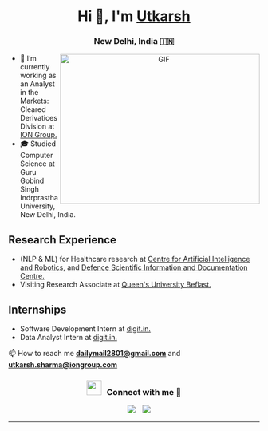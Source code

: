 <h1 align="center">Hi 👋, I'm <a href="https://www.linkedin.com/in/utkarshsharma00/" target="blank">
Utkarsh</a></h1>
<h3 align="center">New Delhi, India &#127470;&#127475</h3>

<a target="_blank" align="center">
  <img align="right" top="500" height="300" width="400" alt="GIF" src="https://media.giphy.com/media/SWoSkN6DxTszqIKEqv/giphy.gif">
</a>

- 🔭 I’m currently working as an Analyst in the Markets: Cleared Derivatices Division at <a href="http://iongroup.com" target="blank">ION Group.</a>
- 🎓 Studied Computer Science at Guru Gobind Singh Indrprastha University, New Delhi, India.

## Research Experience
- (NLP & ML) for Healthcare research at <a href="https://www.drdo.gov.in/labs-and-establishments/centre-artificial-intelligence-robotics-cair" target="blank">Centre for Artificial Intelligence and Robotics</a>, and <a href="https://www.drdo.gov.in/labs-and-establishments/defence-scientific-information-documentation-centre-desidoc" target="blank">Defence Scientific Information and Documentation Centre.</a> 
- Visiting Research Associate at <a href="https://www.qub.ac.uk" target="blank">Queen's University Beflast.</a>

## Internships 
- Software Development Intern at <a href="https://www.digit.in" target="blank">digit.in.</a>
- Data Analyst Intern at <a href="https://www.digit.in" target="blank">digit.in.</a>

📫 How to reach me **dailymail2801@gmail.com** and **utkarsh.sharma@iongroup.com**
<br/>
<h3 align="center" > <img src="https://media.giphy.com/media/iY8CRBdQXODJSCERIr/giphy.gif" width="30" height="30" style="margin-right: 10px;">Connect with me 🤝 </h3>

<p align="center">

 <div align="center"  class="icons-social" style="margin-left: 10px;">
        <a style="margin-left: 10px;"  target="_blank" href="https://www.linkedin.com/in/utkarshsharma00/">
			<img src="https://img.icons8.com/doodle/40/000000/linkedin--v2.png"></a>
        <a style="margin-left: 10px;" target="_blank" href="https://github.com/utkarshsharma00">
		<img src="https://img.icons8.com/doodle/40/000000/github--v1.png"></a>
      </div>

</p>

---
